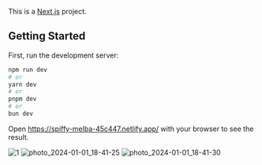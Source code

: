 This is a [Next.js](https://nextjs.org/) project.
## Getting Started

First, run the development server:

```bash
npm run dev
# or
yarn dev
# or
pnpm dev
# or
bun dev
```

Open https://spiffy-melba-45c447.netlify.app/ with your browser to see the result.

![1](https://github.com/gviktoriia/invitation/assets/75883183/215d62f1-331f-4b17-98cd-8fdf02984980)
![photo_2024-01-01_18-41-25](https://github.com/gviktoriia/invitation/assets/75883183/cf35abdd-bcf6-4706-bc28-6260a835928f)
![photo_2024-01-01_18-41-30](https://github.com/gviktoriia/invitation/assets/75883183/e28c083c-fb2d-465e-a80f-94dc6c525301)


